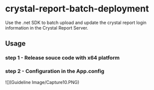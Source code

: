 # crystal-report-batch-deployment
Use the .net SDK to batch upload and update the crystal report login information in the Crystal Report Server.

## Usage
### step 1 - Release souce code with x64 platform
### step 2 - Configuration in the App.config
![](Guideline Image/Capture10.PNG)